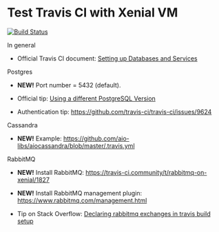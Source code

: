 # Test Travis CI with Xenial VM

[![Build Status](https://travis-ci.com/buluma/test-travisci-xenial.svg?branch=master)](https://travis-ci.com/buluma/test-travisci-xenial)

In general

 - Official Travis CI document: [Setting up Databases and Services](https://docs.travis-ci.com/user/database-setup/)


Postgres

 - **NEW!** Port number = 5432 (default).

 - Official tip: [Using a different PostgreSQL Version](https://docs.travis-ci.com/user/database-setup/#using-a-different-postgresql-version)

 - Authentication tip: https://github.com/travis-ci/travis-ci/issues/9624

Cassandra

 - **NEW!** Example: https://github.com/aio-libs/aiocassandra/blob/master/.travis.yml

RabbitMQ 

 - **NEW!** Install RabbitMQ: https://travis-ci.community/t/rabbitmq-on-xenial/1827

 - **NEW!** Install RabbitMQ management plugin: https://www.rabbitmq.com/management.html

 - Tip on Stack Overflow: [Declaring rabbitmq exchanges in travis build setup](https://stackoverflow.com/q/52107517/714426)
